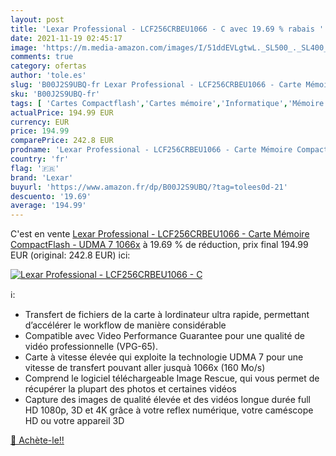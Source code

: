 ```yaml
---
layout: post
title: 'Lexar Professional - LCF256CRBEU1066 - C avec 19.69 % rabais '
date: 2021-11-19 02:45:17
image: 'https://m.media-amazon.com/images/I/51ddEVLgtwL._SL500_._SL400_.jpg'
comments: true
category: ofertas
author: 'tole.es'
slug: 'B00J2S9UBQ-fr Lexar Professional - LCF256CRBEU1066 - Carte Mémoire...'
sku: 'B00J2S9UBQ-fr'
tags: [ 'Cartes Compactflash','Cartes mémoire','Informatique','Mémoire','Mémoire externe','lexar', ]
actualPrice: 194.99 EUR
currency: EUR
price: 194.99
comparePrice: 242.8 EUR
prodname: 'Lexar Professional - LCF256CRBEU1066 - Carte Mémoire CompactFlash - UDMA 7 1066x'
country: 'fr'
flag: '🇫🇷'
brand: 'Lexar'
buyurl: 'https://www.amazon.fr/dp/B00J2S9UBQ/?tag=tolees0d-21'
descuento: '19.69'
average: '194.99'
---
```


C'est en vente [Lexar Professional - LCF256CRBEU1066 - Carte Mémoire CompactFlash - UDMA 7 1066x](https://www.amazon.fr/dp/B00J2S9UBQ/?tag=tolees0d-21)  à  19.69 % de réduction, prix final  194.99 EUR (original: 242.8 EUR) ici:

[![Lexar Professional - LCF256CRBEU1066 - C](https://m.media-amazon.com/images/I/51ddEVLgtwL._SL500_._SL400_.jpg)](https://www.amazon.fr/dp/B00J2S9UBQ/?tag=tolees0d-21)

ℹ️:

- Transfert de fichiers de la carte à lordinateur ultra rapide, permettant d’accélérer le workflow de manière considérable
- Compatible avec Video Performance Guarantee pour une qualité de vidéo professionnelle (VPG-65).
- Carte à vitesse élevée qui exploite la technologie UDMA 7 pour une vitesse de transfert pouvant aller jusquà 1066x (160 Mo/s)
- Comprend le logiciel téléchargeable Image Rescue, qui vous permet de récupérer la plupart des photos et certaines vidéos
- Capture des images de qualité élevée et des vidéos longue durée full HD 1080p, 3D et 4K grâce à votre reflex numérique, votre caméscope HD ou votre appareil 3D

[🛒 Achète-le!!](https://www.amazon.fr/dp/B00J2S9UBQ/?tag=tolees0d-21)
